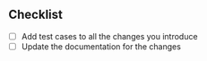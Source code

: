 <!-- Describe what the change is, try to link it with open issues -->

## Checklist

* [ ] Add test cases to all the changes you introduce
* [ ] Update the documentation for the changes

